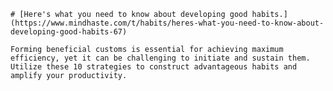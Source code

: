 
    # [Here's what you need to know about developing good habits.](https://www.mindhaste.com/t/habits/heres-what-you-need-to-know-about-developing-good-habits-67)

    Forming beneficial customs is essential for achieving maximum efficiency, yet it can be challenging to initiate and sustain them. Utilize these 10 strategies to construct advantageous habits and amplify your productivity.
    